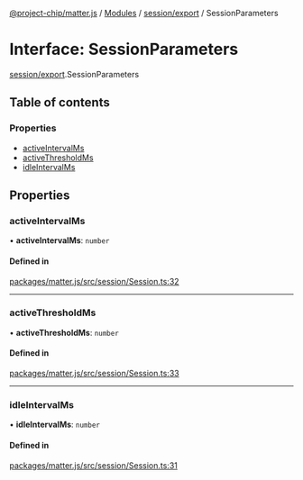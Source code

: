 [@project-chip/matter.js](../README.md) / [Modules](../modules.md) / [session/export](../modules/session_export.md) / SessionParameters

# Interface: SessionParameters

[session/export](../modules/session_export.md).SessionParameters

## Table of contents

### Properties

- [activeIntervalMs](session_export.SessionParameters.md#activeintervalms)
- [activeThresholdMs](session_export.SessionParameters.md#activethresholdms)
- [idleIntervalMs](session_export.SessionParameters.md#idleintervalms)

## Properties

### activeIntervalMs

• **activeIntervalMs**: `number`

#### Defined in

[packages/matter.js/src/session/Session.ts:32](https://github.com/project-chip/matter.js/blob/0c058ae17fdba4c0b89b8b13c309011d51782299/packages/matter.js/src/session/Session.ts#L32)

___

### activeThresholdMs

• **activeThresholdMs**: `number`

#### Defined in

[packages/matter.js/src/session/Session.ts:33](https://github.com/project-chip/matter.js/blob/0c058ae17fdba4c0b89b8b13c309011d51782299/packages/matter.js/src/session/Session.ts#L33)

___

### idleIntervalMs

• **idleIntervalMs**: `number`

#### Defined in

[packages/matter.js/src/session/Session.ts:31](https://github.com/project-chip/matter.js/blob/0c058ae17fdba4c0b89b8b13c309011d51782299/packages/matter.js/src/session/Session.ts#L31)
